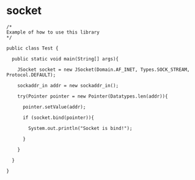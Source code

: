# socket

    /*
    Example of how to use this library
    */
    
    public class Test {
    
      public static void main(String[] args){
        
        JSocket socket = new JSocket(Domain.AF_INET, Types.SOCK_STREAM, Protocol.DEFAULT);
        
        sockaddr_in addr = new sockaddr_in();
        
        try(Pointer pointer = new Pointer(Datatypes.len(addr)){
          
          pointer.setValue(addr);
          
          if (socket.bind(pointer)){
            
            System.out.println("Socket is bind!");
            
          }
        
        }
      
      }
    
    }
